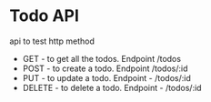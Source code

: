 # Todo API
api to test http method 

- GET - to get all the todos. Endpoint /todos
- POST - to create a todo. Endpoint /todos/:id
- PUT - to update a todo. Endpoint - /todos/:id
- DELETE - to delete a todo. Endpoint - /todos/:id

